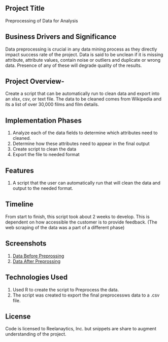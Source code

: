 
## Project Title 
Preprocessing of Data for Analysis

## Business Drivers and Significance
Data preprocessing is crucial in any data mining process as they directly impact success rate of the project. Data is said to be unclean if it is missing attribute, attribute values, contain noise or outliers and duplicate or wrong data. Presence of any of these will degrade quality of the results.

## Project Overview- 
Create a script that can be automatically run to clean data and export into an xlsx, csv, or text file. The data to be cleaned comes from Wikipedia and its a list of over 30,000 films and film details.
 
## Implementation Phases
1. Analyze each of the data fields to determine which attributes need to cleaned.
2. Determine how these attributes need to appear in the final output
3. Create script to clean the data
4. Export the file to needed format

## Features
1. A script that the user can automatically run that will clean the data and output to the needed format.

## Timeline
From start to finish, this script took about 2 weeks to develop. This is dependent on how accessible the customer is to provide feedback. (The web scraping of the data was a part of a different phase)

## Screenshots
1. [Data Before Preprossing](/data_preparation/Film_Dataset_Before.csv)
2. [Data After Preprossing](/data_preparation/Film_Dataset_After.csv)

## Technologies Used
1. Used R to create the script to Preprocess the data.
2. The script was created to export the final preprocessws data to a .csv file.

## License
Code is licensed to Reelanaytics, Inc. but snippets are share to augment understanding of the project.


